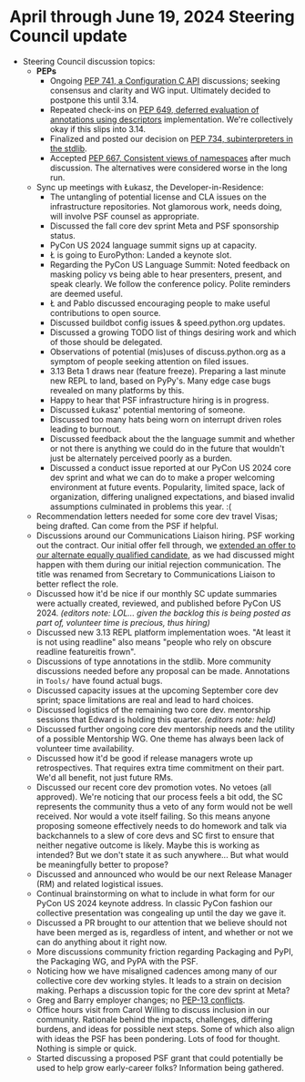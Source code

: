 # April through June 19, 2024 Steering Council update

- Steering Council discussion topics:
    - **PEPs**
        - Ongoing [PEP 741, a Configuration C API](https://peps.python.org/pep-0741/) discussions; seeking consensus and clarity and WG input. Ultimately decided to postpone this until 3.14.
        - Repeated check-ins on [PEP 649, deferred evaluation of annotations using descriptors](https://peps.python.org/pep-0649/) implementation. We're collectively okay if this slips into 3.14.
        - Finalized and posted our decision on [PEP 734, subinterpreters in the stdlib](https://discuss.python.org/t/pep-734-multiple-interpreters-in-the-stdlib/41147/24).
        - Accepted [PEP 667, Consistent views of namespaces](https://peps.python.org/pep-0667/) after much discussion. The alternatives were considered worse in the long run.
    - Sync up meetings with Łukasz, the Developer-in-Residence:
        - The untangling of potential license and CLA issues on the infrastructure repositories. Not glamorous work, needs doing, will involve PSF counsel as appropriate.
        - Discussed the fall core dev sprint Meta and PSF sponsorship status.
        - PyCon US 2024 language summit signs up at capacity.
        - Ł is going to EuroPython: Landed a keynote slot.
        - Regarding the PyCon US Language Summit: Noted feedback on masking policy vs being able to hear presenters, present, and speak clearly. We follow the conference policy. Polite reminders are deemed useful.
        - Ł and Pablo discussed encouraging people to make useful contributions to open source.
        - Discussed buildbot config issues & speed.python.org updates.
        - Discussed a growing TODO list of things desiring work and which of those should be delegated.
        - Observations of potential (mis)uses of discuss.python.org as a symptom of people seeking attention on filed issues.
        - 3.13 Beta 1 draws near (feature freeze). Preparing a last minute new REPL to land, based on PyPy's. Many edge case bugs revealed on many platforms by this.
        - Happy to hear that PSF infrastructure hiring is in progress.
        - Discussed Łukasz' potential mentoring of someone.
        - Discussed too many hats being worn on interrupt driven roles leading to burnout.
        - Discussed feedback about the the language summit and whether or not there is anything we could do in the future that wouldn't just be alternately perceived poorly as a burden.
        - Discussed a conduct issue reported at our PyCon US 2024 core dev sprint and what we can do to make a proper welcoming environment at future events. Popularity, limited space, lack of organization, differing unaligned expectations, and biased invalid assumptions culminated in problems this year. :(
    - Recommendation letters needed for some core dev travel Visas; being drafted. Can come from the PSF if helpful.
    - Discussions around our Communications Liaison hiring. PSF working out the contract. Our initial offer fell through, we [extended an offer to our alternate equally qualified candidate](https://discuss.python.org/t/the-steering-council-is-hiring/44686/6), as we had discussed might happen with them during our initial rejection communication. The title was renamed from Secretary to Communications Liaison to better reflect the role.
    - Discussed how it'd be nice if our monthly SC update summaries were actually created, reviewed, and published before PyCon US 2024. *(editors note: LOL... given the backlog this is being posted as part of, volunteer time is precious, thus hiring)*
    - Discussed new 3.13 REPL platform implementation woes. "At least it is not using readline" also means "people who rely on obscure readline featureitis frown".
    - Discussions of type annotations in the stdlib. More community discussions needed before any proposal can be made. Annotations in `Tools/` have found actual bugs.
    - Discussed capacity issues at the upcoming September core dev sprint; space limitations are real and lead to hard choices.
    - Discussed logistics of the remaining two core dev. mentorship sessions that Edward is holding this quarter. *(editors note: held)*
    - Discussed further ongoing core dev mentorship needs and the utility of a possible Mentorship WG. One theme has always been lack of volunteer time availability.
    - Discussed how it'd be good if release managers wrote up retrospectives. That requires extra time commitment on their part. We'd all benefit, not just future RMs.
    - Discussed our recent core dev promotion votes. No vetoes (all approved). We're noticing that our process feels a bit odd, the SC represents the community thus a veto of any form would not be well received. Nor would a vote itself failing. So this means anyone proposing someone effectively needs to do homework and talk via backchannels to a slew of core devs and SC first to ensure that neither negative outcome is likely. Maybe this is working as intended? But we don't state it as such anywhere... But what would be meaningfully better to propose?
    - Discussed and announced who would be our next Release Manager (RM) and related logistical issues.
    - Continual brainstorming on what to include in what form for our PyCon US 2024 keynote address. In classic PyCon fashion our collective presentation was congealing up until the day we gave it.
    - Discussed a PR brought to our attention that we believe should not have been merged as is, regardless of intent, and whether or not we can do anything about it right now.
    - More discussions community friction regarding Packaging and PyPI, the Packaging WG, and PyPA with the PSF.
    - Noticing how we have misaligned cadences among many of our collective core dev working styles. It leads to a strain on decision making. Perhaps a discussion topic for the core dev sprint at Meta?
    - Greg and Barry employer changes; no [PEP-13 conflicts](https://peps.python.org/pep-0013/#conflicts-of-interest).
    - Office hours visit from Carol Willing to discuss inclusion in our community. Rationale behind the impacts, challenges, differing burdens, and ideas for possible next steps. Some of which also align with ideas the PSF has been pondering. Lots of food for thought. Nothing is simple or quick.
    - Started discussing a proposed PSF grant that could potentially be used to help grow early-career folks? Information being gathered.
